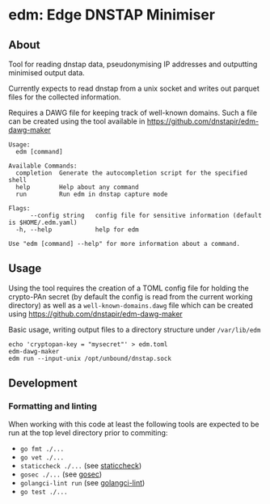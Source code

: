 # edm: Edge DNSTAP Minimiser

## About

Tool for reading dnstap data, pseudonymising IP addresses and outputting minimised output data.

Currently expects to read dnstap from a unix socket and writes out parquet
files for the collected information.

Requires a DAWG file for keeping track of well-known domains. Such a file can
be created using the tool available in
<https://github.com/dnstapir/edm-dawg-maker>

```text
Usage:
  edm [command]

Available Commands:
  completion  Generate the autocompletion script for the specified shell
  help        Help about any command
  run         Run edm in dnstap capture mode

Flags:
      --config string   config file for sensitive information (default is $HOME/.edm.yaml)
  -h, --help            help for edm

Use "edm [command] --help" for more information about a command.
```

## Usage

Using the tool requires the creation of a TOML config file for holding the
crypto-PAn secret (by default the config is read from the current working
 directory) as well as a `well-known-domains.dawg` file which can be created
using <https://github.com/dnstapir/edm-dawg-maker>

Basic usage, writing output files to a directory structure under `/var/lib/edm`

```text
echo 'cryptopan-key = "mysecret"' > edm.toml
edm-dawg-maker
edm run --input-unix /opt/unbound/dnstap.sock
```

## Development

### Formatting and linting

When working with this code at least the following tools are expected to be
run at the top level directory prior to commiting:

* `go fmt ./...`
* `go vet ./...`
* `staticcheck ./...` (see [staticcheck](https://staticcheck.io))
* `gosec ./...` (see [gosec](https://github.com/securego/gosec))
* `golangci-lint run` (see [golangci-lint](https://golangci-lint.run))
* `go test ./...`
